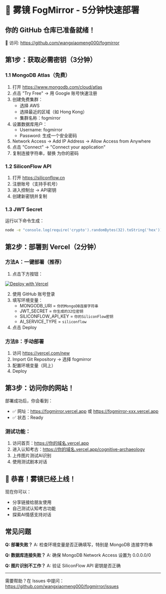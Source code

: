 # 🚀 雾镜 FogMirror - 5分钟快速部署

## 你的 GitHub 仓库已准备就绪！
🎉 访问: https://github.com/wangxiaomeng000/fogmirror

## 第1步：获取必需密钥（3分钟）

### 1.1 MongoDB Atlas（免费）
1. 打开 https://www.mongodb.com/cloud/atlas
2. 点击 "Try Free" → 用 Google 账号快速注册
3. 创建免费集群：
   - 选择 AWS
   - 选择最近的区域（如 Hong Kong）
   - 集群名称：fogmirror
4. 设置数据库用户：
   - Username: fogmirror
   - Password: 生成一个安全密码
5. Network Access → Add IP Address → Allow Access from Anywhere
6. 点击 "Connect" → "Connect your application"
7. 复制连接字符串，替换 <password> 为你的密码

### 1.2 SiliconFlow API
1. 打开 https://siliconflow.cn
2. 注册账号（支持手机号）
3. 进入控制台 → API密钥
4. 创建新密钥并复制

### 1.3 JWT Secret
运行以下命令生成：
```bash
node -e "console.log(require('crypto').randomBytes(32).toString('hex'))"
```

## 第2步：部署到 Vercel（2分钟）

### 方法A：一键部署（推荐）
1. 点击下方按钮：

[![Deploy with Vercel](https://vercel.com/button)](https://vercel.com/new/clone?repository-url=https://github.com/wangxiaomeng000/fogmirror)

2. 使用 GitHub 账号登录
3. 填写环境变量：
   - MONGODB_URI = `你的MongoDB连接字符串`
   - JWT_SECRET = `你生成的32位密钥`
   - SILICONFLOW_API_KEY = `你的SiliconFlow密钥`
   - AI_SERVICE_TYPE = `siliconflow`
4. 点击 Deploy

### 方法B：手动部署
1. 访问 https://vercel.com/new
2. Import Git Repository → 选择 fogmirror
3. 配置环境变量（同上）
4. Deploy

## 第3步：访问你的网站！

部署成功后，你会看到：
- ✅ 网址：https://fogmirror.vercel.app 或 https://fogmirror-xxx.vercel.app
- ✅ 状态：Ready

### 测试功能：
1. 访问首页：https://你的域名.vercel.app
2. 进入认知考古：https://你的域名.vercel.app/cognitive-archaeology
3. 上传图片测试AI识别
4. 使用测试剧本对话

## 🎊 恭喜！雾镜已经上线！

现在你可以：
- 分享链接给朋友使用
- 自己测试认知考古功能
- 探索AI情感支持对话

## 常见问题

**Q: 部署失败？**
A: 检查环境变量是否正确填写，特别是 MongoDB 连接字符串

**Q: 数据库连接失败？**
A: 确保 MongoDB Network Access 设置为 0.0.0.0/0

**Q: 图片识别不工作？**
A: 验证 SiliconFlow API 密钥是否正确

---
需要帮助？在 Issues 中提问：https://github.com/wangxiaomeng000/fogmirror/issues
